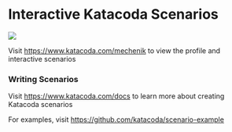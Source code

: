 # Interactive Katacoda Scenarios

[![](http://shields.katacoda.com/katacoda/mechenik/count.svg)](https://www.katacoda.com/mechenik "Get your profile on Katacoda.com")

Visit https://www.katacoda.com/mechenik to view the profile and interactive scenarios

### Writing Scenarios
Visit https://www.katacoda.com/docs to learn more about creating Katacoda scenarios

For examples, visit https://github.com/katacoda/scenario-example
